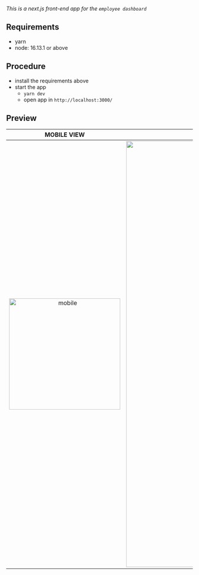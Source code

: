 _This is a next.js front-end app for the `employee dashboard`_

## Requirements
- yarn
- node: 16.13.1 or above

## Procedure
- install the requirements above
- start the app
    - `yarn dev`
    - open app in `http://localhost:3000/`

## Preview
| MOBILE VIEW | DESKTOP VIEW |
| :---: | :---: |
|  <img width="300" alt="mobile" src="https://user-images.githubusercontent.com/91174577/232850088-a8a8a09c-c7e3-4655-ba0b-d0337009c187.png"> |<img width="1150" alt="desktop" src="https://user-images.githubusercontent.com/91174577/232849949-38d3a0a7-5603-428d-bf03-e93701f37e8e.png"> |
